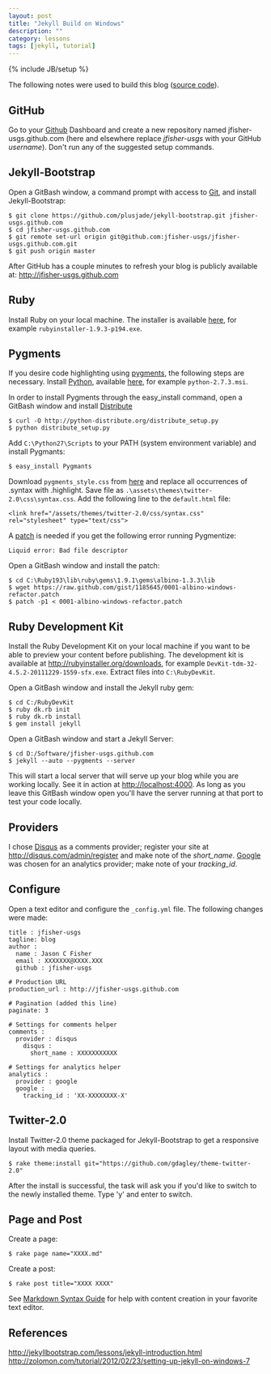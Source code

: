 ```yaml
---
layout: post
title: "Jekyll Build on Windows"
description: ""
category: lessons
tags: [jekyll, tutorial]
---
```

{% include JB/setup %}

The following notes were used to build this blog 
([source code](https://github.com/jfisher-usgs/jfisher-usgs.github.com)).

## GitHub

Go to your [Github](https://github.com) Dashboard and create a new repository 
named jfisher-usgs.github.com (here and elsewhere replace *jfisher-usgs* with 
your GitHub *username*). Don't run any of the suggested setup commands.

## Jekyll-Bootstrap

Open a GitBash window, a command prompt with access to [Git](http://git-scm.com/), 
and install Jekyll-Bootstrap:

    $ git clone https://github.com/plusjade/jekyll-bootstrap.git jfisher-usgs.github.com
    $ cd jfisher-usgs.github.com
    $ git remote set-url origin git@github.com:jfisher-usgs/jfisher-usgs.github.com.git
    $ git push origin master

After GitHub has a couple minutes to refresh your blog is publicly
available at:
<http://jfisher-usgs.github.com>

## Ruby

Install Ruby on your local machine. The installer is available 
[here](http://rubyinstaller.org/downloads), for example 
`rubyinstaller-1.9.3-p194.exe`.

## Pygments

If you desire code highlighting using [pygments](http://pygments.org/), the
following steps are necessary.
Install [Python](http://python.org/), available [here](http://python.org/download/), 
for example `python-2.7.3.msi`.

In order to install Pygments through the easy_install command, open a GitBash window and
install [Distribute](http://pypi.python.org/pypi/distribute#installation-instructions)

    $ curl -O http://python-distribute.org/distribute_setup.py
    $ python distribute_setup.py

Add `C:\Python27\Scripts` to your PATH (system environment variable) and 
install Pygmants:

    $ easy_install Pygmants

Download `pygments_style.css` from [here](http://pygments.org/demo/35195/?style=tango)
and replace all occurrences of .syntax with .highlight. Save file as
`.\assets\themes\twitter-2.0\css\syntax.css`.
Add the following line to the `default.html` file:

    <link href="/assets/themes/twitter-2.0/css/syntax.css" rel="stylesheet" type="text/css">

A [patch](https://gist.github.com/1185645) is needed if you get the following 
error running Pygmentize:

    Liquid error: Bad file descriptor

Open a GitBash window and install the patch:

    $ cd C:\Ruby193\lib\ruby\gems\1.9.1\gems\albino-1.3.3\lib
    $ wget https://raw.github.com/gist/1185645/0001-albino-windows-refactor.patch
    $ patch -p1 < 0001-albino-windows-refactor.patch

## Ruby Development Kit

Install the Ruby Development Kit on your local machine if you want to
be able to preview your content before publishing. 
The development kit is available at <http://rubyinstaller.org/downloads>, 
for example `DevKit-tdm-32-4.5.2-20111229-1559-sfx.exe`.
Extract files into `C:\RubyDevKit`.

Open a GitBash window and install the Jekyll ruby gem:

    $ cd C:/RubyDevKit
    $ ruby dk.rb init
    $ ruby dk.rb install
    $ gem install jekyll

Open a GitBash window and start a Jekyll Server:

    $ cd D:/Software/jfisher-usgs.github.com
    $ jekyll --auto --pygments --server

This will start a local server that will serve up your blog while you are
working locally. See it in action at <http://localhost:4000>.
As long as you leave this GitBash window open you'll have
the server running at that port to test your code locally.

## Providers
I chose [Disqus](http://disqus.com) as a comments provider; 
register your site at <http://disqus.com/admin/register> and
make note of the *short_name*. 
[Google](http://www.google.com/analytics/) was chosen for an 
analytics provider; make note of your *tracking_id*.

## Configure

Open a text editor and configure the `_config.yml` file. The following changes
were made:

    title : jfisher-usgs
    tagline: blog
    author :
      name : Jason C Fisher
      email : XXXXXXX@XXXX.XXX
      github : jfisher-usgs

    # Production URL
    production_url : http://jfisher-usgs.github.com
    
    # Pagination (added this line)
    paginate: 3
    
    # Settings for comments helper
    comments :
      provider : disqus
        disqus :
          short_name : XXXXXXXXXXX

    # Settings for analytics helper
    analytics :
      provider : google
      google :
        tracking_id : 'XX-XXXXXXXX-X'

## Twitter-2.0

Install Twitter-2.0 theme packaged for Jekyll-Bootstrap to get a responsive
layout with media queries.

    $ rake theme:install git="https://github.com/gdagley/theme-twitter-2.0"

After the install is successful, the task will ask you if you'd like to switch 
to the newly installed theme. Type 'y' and enter to switch.

## Page and Post

Create a page:

    $ rake page name="XXXX.md"

Create a post:

    $ rake post title="XXXX XXXX"
    
See [Markdown Syntax Guide](http://daringfireball.net/projects/markdown) for 
help with content creation in your favorite text editor.

## References

<http://jekyllbootstrap.com/lessons/jekyll-introduction.html>   
<http://zolomon.com/tutorial/2012/02/23/setting-up-jekyll-on-windows-7>  
